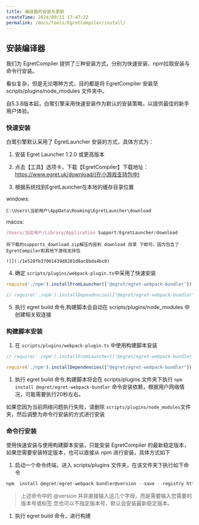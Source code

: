 ```yaml
---
title: 编译器的安装与更新
createTime: 2024/09/11 17:47:22
permalink: /docs/tools/EgretCompiler/install/
---
```

## 安装编译器[​](#安装编译器 "安装编译器的直接链接")

我们为 EgretCompiler 提供了三种安装方式，分别为快速安装、npm拉取安装与命令行安装。

看似复杂，但是无论哪种方式，目的都是将 EgretCompiler 安装至 scripts/plugins/node_modules 文件夹中。

自5.3.8版本起，白鹭引擎采用快速安装作为默认的安装策略，以提供最佳的新手用户体验。

### 快速安装[​](#快速安装 "快速安装的直接链接")

白鹭引擎默认采用了 EgretLauncher 安装的方式，具体方式为：

1.  安装 Egret Launcher 1.2.0 或更高版本
    
2.  点击【工具】选项卡，下载【EgretCompiler】下载地址：https://www.egret.uk/download/(在小游戏支持包中)
    
3.  根据系统找到EgretLauncher在本地的缓存目录位置
    
 windows:
    
```shell
C:\Users\当前用户\AppData\Roaming\EgretLauncher\download
```
    
macos:
    
```js
/Users/当前用户/Library/Application Support/EgretLauncher/download
```
    
    将下载的supports_download.zip解压内容到 download 目录 下即可，因为包含了EgretCompiler和其他下游戏支持包
    
    ![](:/1e528fb37061439d8201d8ac8bda4bc0)
    
4.  确定 `scripts/plugins/webpack-plugin.ts`中采用了快速安装
    

```js
require('./npm').installFromLauncher(['@egret/egret-webpack-bundler']);

// require('./npm').installDependencies(["@egret/egret-webpack-bundler"]);
```

5.  执行 egret build 命令,构建脚本会自动在 scripts/plugins/node_modules 中创建相关软连接

### 构建脚本安装[​](#构建脚本安装 "构建脚本安装的直接链接")

1.  在 `scripts/plugins/webpack-plugin.ts` 中使用构建脚本安装

```js
// require('./npm').installFromLauncher(['@egret/egret-webpack-bundler']);

require('./npm').installDependencies(["@egret/egret-webpack-bundler"]);
```

1.  执行 egret build 命令,构建脚本将会在 scripts/plugins 文件夹下执行 `npm install @egret/egret-webpack-bundler` 命令安装依赖，根据用户网络情况，可能需要执行20秒左右。

如果您因为当前网络问题执行失败，请删除 `scripts/plugins/node_modules`文件夹，然后调整为命令行安装的方式进行安装

### 命令行安装[​](#命令行安装 "命令行安装的直接链接")

使用快速安装与使用构建脚本安装，只能安装 EgretCompiler 的最新稳定版本，如果您需要安装特定版本，也可以直接从 npm 进行安装，具体方式如下

1.  启动一个命令终端，进入 scripts/plugins 文件夹，在该文件夹下执行如下命令

```js
npm  install @egret/egret-webpack-bundler@version --save --registry https://registry.npm.taobao.org
```

> 上述命令中的 @version 并非直接输入这几个字母，而是需要输入您需要的版本号或标签 您也可以不指定版本号，默认会安装最新稳定版本。

1.  执行 egret build 命令，进行构建